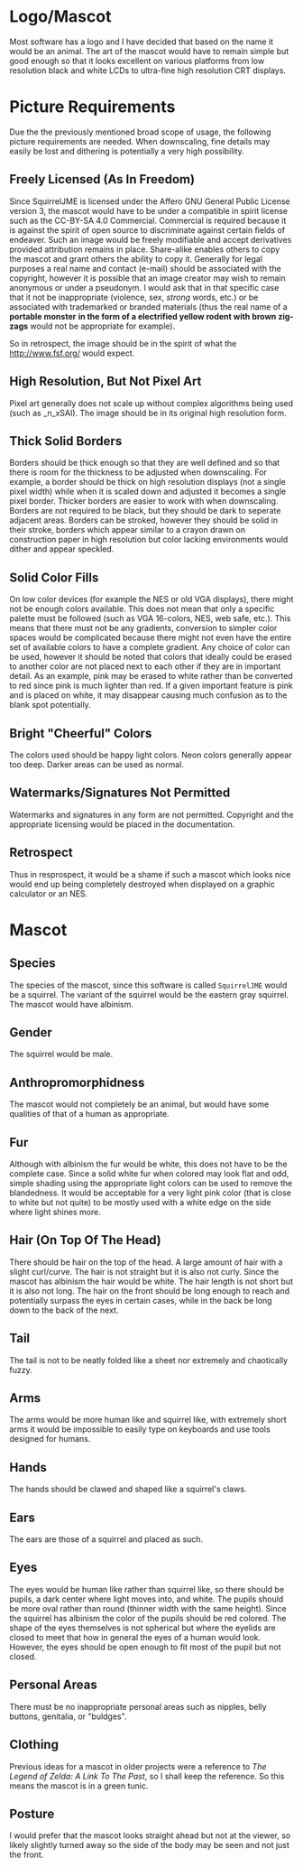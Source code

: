 # Logo/Mascot

Most software has a logo and I have decided that based on the name it would be
an animal. The art of the mascot would have to remain simple but good enough
so that it looks excellent on various platforms from low resolution black and
white LCDs to ultra-fine high resolution CRT displays.

# Picture Requirements

Due the the previously mentioned broad scope of usage, the following picture
requirements are needed. When downscaling, fine details may easily be lost and
dithering is potentially a very high possibility.

## Freely Licensed (As In Freedom)

Since SquirrelJME is licensed under the Affero GNU General Public License
version 3, the mascot would have to be under a compatible in spirit license
such as the CC-BY-SA 4.0 Commercial. Commercial is required because it is
against the spirit of open source to discriminate against certain fields of
endeaver. Such an image would be freely modifiable and accept derivatives
provided attribution remains in place. Share-alike enables others to copy the
mascot and grant others the ability to copy it. Generally for legal purposes
a real name and contact (e-mail) should be associated with the copyright,
however it is possible that an image creator may wish to remain anonymous or
under a pseudonym. I would ask that in that specific case that it not be
inappropriate (violence, sex, _strong_ words, etc.) or be associated with
trademarked or branded materials (thus the real name of a **portable monster**
**in the form of a electrified yellow rodent with brown zig-zags** would not be
appropriate for example).

So in retrospect, the image should be in the spirit of what the
<http://www.fsf.org/> would expect.

## High Resolution, But Not Pixel Art

Pixel art generally does not scale up without complex algorithms being used
(such as _n_xSAI). The image should be in its original high resolution form.

## Thick Solid Borders

Borders should be thick enough so that they are well defined and so that there
is room for the thickness to be adjusted when downscaling. For example, a
border should be thick on high resolution displays (not a single pixel width)
while when it is scaled down and adjusted it becomes a single pixel border.
Thicker borders are easier to work with when downscaling. Borders are not
required to be black, but they should be dark to seperate adjacent areas.
Borders can be stroked, however they should be solid in their stroke, borders
which appear similar to a crayon drawn on construction paper in high resolution
but color lacking environments would dither and appear speckled.

## Solid Color Fills

On low color devices (for example the NES or old VGA displays), there might not
be enough colors available. This does not mean that only a specific palette
must be followed (such as VGA 16-colors, NES, web safe, etc.). This
means that there must not be any gradients, conversion to simpler color spaces
would be complicated because there might not even have the entire set of
available colors to have a complete gradient. Any choice of color can be used,
however it should be noted that colors that ideally could be erased to another
color are not placed next to each other if they are in important detail. As an
example, pink may be erased to white rather than be converted to red since pink
is much lighter than red. If a given important feature is pink and is placed on
white, it may disappear causing much confusion as to the blank spot
potentially.

## Bright "Cheerful" Colors

The colors used should be happy light colors. Neon colors generally appear too
deep. Darker areas can be used as normal.

## Watermarks/Signatures Not Permitted

Watermarks and signatures in any form are not permitted. Copyright and the
appropriate licensing would be placed in the documentation.

## Retrospect

Thus in resprospect, it would be a shame if such a mascot which looks nice
would end up being completely destroyed when displayed on a graphic calculator
or an NES.

# Mascot

## Species

The species of the mascot, since this software is called `SquirrelJME` would be
a squirrel. The variant of the squirrel would be the eastern gray squirrel. The
mascot would have albinism.

## Gender

The squirrel would be male.

## Anthropromorphidness

The mascot would not completely be an animal, but would have some qualities of
that of a human as appropriate.

## Fur

Although with albinism the fur would be white, this does not have to be the
complete case. Since a solid white fur when colored may look flat and odd,
simple shading using the appropriate light colors can be used to remove the
blandedness. It would be acceptable for a very light pink color (that is close
to white but not quite) to be mostly used with a white edge on the side where
light shines more.

## Hair (On Top Of The Head)

There should be hair on the top of the head. A large amount of hair with a
slight curl/curve. The hair is not straight but it is also not curly. Since
the mascot has albinism the hair would be white. The hair length is not short
but it is also not long. The hair on the front should be long enough to reach
and potentially surpass the eyes in certain cases, while in the back be long
down to the back of the next.

## Tail

The tail is not to be neatly folded like a sheet nor extremely and chaotically
fuzzy.

## Arms

The arms would be more human like and squirrel like, with extremely short
arms it would be impossible to easily type on keyboards and use tools
designed for humans.

## Hands

The hands should be clawed and shaped like a squirrel's claws.

## Ears

The ears are those of a squirrel and placed as such.

## Eyes

The eyes would be human like rather than squirrel like, so there should be
pupils, a dark center where light moves into, and white. The pupils should be
more oval rather than round (thinner width with the same height). Since the
squirrel has albinism the color of the pupils should be red colored. The shape
of the eyes themselves is not spherical but where the eyelids are closed to
meet that how in general the eyes of a human would look. However, the eyes
should be open enough to fit most of the pupil but not closed.

## Personal Areas

There must be no inappropriate personal areas such as nipples, belly buttons,
genitalia, or "buldges".

## Clothing

Previous ideas for a mascot in older projects were a reference to
_The Legend of Zelda: A Link To The Past_, so I shall keep the reference. So
this means the mascot is in a green tunic.

## Posture

I would prefer that the mascot looks straight ahead but not at the viewer, so
likely slightly turned away so the side of the body may be seen and not just
the front.

